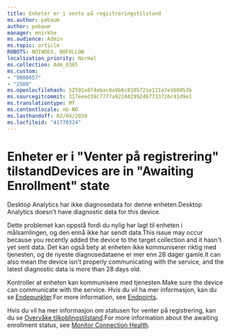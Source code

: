 ```yaml
---
title: Enheter er i vente på registreringstilstand
ms.author: pebaum
author: pebaum
manager: mnirkhe
ms.audience: Admin
ms.topic: article
ROBOTS: NOINDEX, NOFOLLOW
localization_priority: Normal
ms.collection: Adm_O365
ms.custom:
- "9000657"
- "2508"
ms.openlocfilehash: 52592a8f4ebac0a9b6c8105721e121a7e560853b
ms.sourcegitcommit: 317eeed39c7777a922442992d67733726c41d9e1
ms.translationtype: MT
ms.contentlocale: nb-NO
ms.lasthandoff: 02/04/2020
ms.locfileid: "41770324"
---
```

# <a name="devices-are-in-awaiting-enrollment-state"></a><span data-ttu-id="b6369-102">Enheter er i "Venter på registrering" tilstand</span><span class="sxs-lookup"><span data-stu-id="b6369-102">Devices are in "Awaiting Enrollment" state</span></span>

<span data-ttu-id="b6369-103">Desktop Analytics har ikke diagnosedata for denne enheten.</span><span class="sxs-lookup"><span data-stu-id="b6369-103">Desktop Analytics doesn't have diagnostic data for this device.</span></span> 

<span data-ttu-id="b6369-104">Dette problemet kan oppstå fordi du nylig har lagt til enheten i målsamlingen, og den ennå ikke har sendt data.</span><span class="sxs-lookup"><span data-stu-id="b6369-104">This issue may occur because you recently added the device to the target collection and it hasn't yet sent data.</span></span> <span data-ttu-id="b6369-105">Det kan også bety at enheten ikke kommuniserer riktig med tjenesten, og de nyeste diagnosedataene er mer enn 28 dager gamle.</span><span class="sxs-lookup"><span data-stu-id="b6369-105">It can also mean the device isn't properly communicating with the service, and the latest diagnostic data is more than 28 days old.</span></span>

<span data-ttu-id="b6369-106">Kontroller at enheten kan kommunisere med tjenesten.</span><span class="sxs-lookup"><span data-stu-id="b6369-106">Make sure the device can communicate with the service.</span></span> <span data-ttu-id="b6369-107">Hvis du vil ha mer informasjon, kan du se [Endepunkter](https://docs.microsoft.com/configmgr/desktop-analytics/enable-data-sharing#endpoints).</span><span class="sxs-lookup"><span data-stu-id="b6369-107">For more information, see [Endpoints](https://docs.microsoft.com/configmgr/desktop-analytics/enable-data-sharing#endpoints).</span></span>

<span data-ttu-id="b6369-108">Hvis du vil ha mer informasjon om statusen for venter på registrering, kan du se [Overvåke tilkoblingstilstand](https://docs.microsoft.com/configmgr/desktop-analytics/monitor-connection-health#awaiting-enrollment).</span><span class="sxs-lookup"><span data-stu-id="b6369-108">For more information about the awaiting enrollment status, see [Monitor Connection Health](https://docs.microsoft.com/configmgr/desktop-analytics/monitor-connection-health#awaiting-enrollment).</span></span>